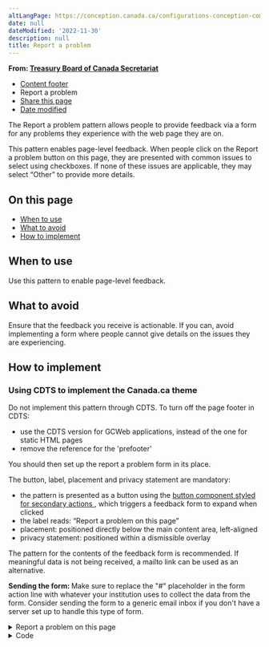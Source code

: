 ```yaml
---
altLangPage: https://conception.canada.ca/configurations-conception-communes/signaler-probleme.html
date: null
dateModified: '2022-11-30'
description: null
title: Report a problem
---
```



<div>
 <p class="gc-byline">
  <strong>
   From:
   <a href="https://www.canada.ca/en/treasury-board-secretariat.html">
    Treasury Board of Canada Secretariat
   </a>
  </strong>
  <div class="gc-stp-stp">
   <div class="row">
    <ul class="toc lst-spcd col-md-12">
     <li class="col-md-4 col-sm-6">
      <a class="list-group-item" href="site-footer-content.html">
       Content
						footer
      </a>
     </li>
     <li class="col-md-4 col-sm-6">
      <a class="list-group-item active">
       Report a problem
      </a>
     </li>
     <li class="col-md-4 col-sm-6">
      <a class="list-group-item" href="share-page.html">
       Share this page
      </a>
     </li>
     <li class="col-md-4 col-sm-6">
      <a class="list-group-item" href="date-modified.html">
       Date modified
      </a>
     </li>
    </ul>
   </div>
  </div>
  <p>
   The Report a problem pattern allows people to provide feedback via a form for any problems they experience with the
			web page they are on.
  </p>
  <p>
   This pattern enables page-level feedback. When people click on the Report a problem button on this page, they are
			presented with common issues to select using checkboxes. If none of these issues are applicable, they may select
			“Other” to provide more details.
  </p>
  <section>
   <h2>
    On this page
   </h2>
   <ul>
    <li>
     <a href="#when">
      When to use
     </a>
    </li>
    <li>
     <a href="#avoid">
      What to avoid
     </a>
    </li>
    <li>
     <a href="#how">
      How to implement
     </a>
    </li>
   </ul>
  </section>
  <section>
   <h2 id="when">
    When to use
   </h2>
   <p>
    Use this pattern to enable page-level feedback.
   </p>
  </section>
  <section>
   <h2 id="avoid">
    What to avoid
   </h2>
   <p>
    Ensure that the feedback you receive is actionable. If you can, avoid implementing a form where people cannot
				give details on the issues they are experiencing.
   </p>
  </section>
  <section>
   <h2 id="how">
    How to implement
   </h2>
   <section class="alert alert-warning">
    <h3>
     Using CDTS to implement the Canada.ca theme
    </h3>
    <p>
     Do not implement this pattern through CDTS. To turn off the page footer in CDTS:
    </p>
    <ul>
     <li>
      use the CDTS version for GCWeb applications, instead of the one for static HTML pages
     </li>
     <li>
      remove the reference for the 'prefooter'
     </li>
    </ul>
    <p>
     You should then set up the report a problem form in its place.
    </p>
   </section>
   <p>
    The button, label, placement and privacy statement are mandatory:
   </p>
   <ul>
    <li>
     the pattern is presented as a button using the
     <a href="./buttons.html">
      button component styled for secondary
						actions
     </a>
     , which triggers a feedback form to expand when clicked
    </li>
    <li>
     the label reads: “Report a problem on this page”
    </li>
    <li>
     placement: positioned directly below the main content area, left-aligned
    </li>
    <li>
     privacy statement: positioned within a dismissible overlay
    </li>
   </ul>
   <p>
    The pattern for the contents of the feedback form is recommended. If meaningful data is not being received, a
				mailto link can be used as an alternative.
   </p>
   <p>
    <b>
     Sending the form:
    </b>
    Make sure to replace the "#" placeholder in the form action line with whatever your
				institution uses to collect the data from the form. Consider sending the form to a generic email inbox if you
				don't have a server set up to handle this type of form.
   </p>
   <div class="pattern-demo mrgn-bttm-md">
    <div class="row">
     <div class="col-sm-6 col-md-5 col-lg-4">
      <details class="brdr-0">
       <summary class="btn btn-default text-center">
        Report a problem on this page
       </summary>
       <div class="well row">
        <div class="gc-rprt-prblm">
         <div class="gc-rprt-prblm-tggl">
          <form action="#" id="gc-rprt-prblm-form" method="post">
           <fieldset>
            <legend>
             <span class="field-name">
              Please select all that apply:
             </span>
            </legend>
            <div class="checkbox">
             <label for="problem1-demo">
              <input data-reveal="#broken" id="problem1-demo" name="problem" type="checkbox" value="Something is broken"/>
              Something is broken
             </label>
            </div>
            <div class="form-group hide" id="broken">
             <label for="problem1-demo-detail">
              Provide more details (optional):
             </label>
             <input class="form-control full-width" id="problem1-demo-detail" type="text"/>
            </div>
            <div class="checkbox">
             <label for="problem2-demo">
              <input data-reveal="#spelling" id="problem2-demo" name="problem" type="checkbox" value="It has spelling or grammar mistakes"/>
              It has spelling or grammar
														mistakes
             </label>
            </div>
            <div class="form-group hide" id="spelling">
             <label for="problem2-demo-detail">
              Provide more details (optional):
             </label>
             <input class="form-control full-width" id="problem2-demo-detail" type="text"/>
            </div>
            <div class="checkbox">
             <label for="problem3-demo">
              <input data-reveal="#wrong" id="problem3-demo" name="problem" type="checkbox" value="The information is wrong"/>
              The information is wrong
             </label>
            </div>
            <div class="form-group hide" id="wrong">
             <label for="problem3-demo-detail">
              Provide more details (optional):
             </label>
             <input class="form-control full-width" id="problem3-demo-detail" type="text"/>
            </div>
            <div class="checkbox">
             <label for="problem4-demo">
              <input data-reveal="#outdated" id="problem4-demo" name="problem" type="checkbox" value="The information is outdated"/>
              The information is outdated
             </label>
            </div>
            <div class="form-group hide" id="outdated">
             <label for="problem4-demo-detail">
              Provide more details (optional):
             </label>
             <input class="form-control full-width" id="problem4-demo-detail" type="text"/>
            </div>
            <div class="checkbox">
             <label for="problem5-demo">
              <input data-reveal="#find" id="problem5-demo" name="problem" type="checkbox" value="I can’t find what I’m looking for"/>
              I can’t find what I’m looking
														for
             </label>
            </div>
            <div class="form-group hide" id="find">
             <label for="problem5-demo-detail">
              Describe what you’re looking for (optional):
             </label>
             <input class="form-control full-width" id="problem5-demo-detail" type="text"/>
            </div>
            <div class="checkbox">
             <label for="problem6-demo">
              <input data-reveal="#confusing" id="problem6-demo" name="problem" type="checkbox" value="Other"/>
              Other
             </label>
            </div>
            <div class="form-group hide" id="confusing">
             <label for="problem6-demo-detail">
              Provide more details (optional):
             </label>
             <input class="form-control full-width" id="problem6-demo-detail" type="text"/>
            </div>
           </fieldset>
           <p>
            <a class="wb-lbx" href="#privacy-statement">
             Privacy statement
            </a>
           </p>
           <section class="mfp-hide modal-dialog modal-content overlay-def" id="privacy-statement">
            <header class="modal-header">
             <h2 class="modal-title">
              Privacy statement
             </h2>
            </header>
            <div class="modal-body">
             <p>
              Lorem ipsum dolor sit amet, consectetur adipiscing elit, sed do eiusmod tempor incididunt ut
														labore et dolore magna aliqua. Turp is egestas maecenas pharetra convallis posuere morbi leo
														urna.
             </p>
            </div>
           </section>
           <button class="btn btn-primary wb-toggle" data-toggle='{"stateOff": "hide", "stateOn": "show", "selector": ".gc-rprt-prblm-tggl"}' type="submit">
            Submit
           </button>
          </form>
         </div>
         <div class="gc-rprt-prblm-thnk gc-rprt-prblm-tggl hide">
          <h3>
           Thank you for your help!
          </h3>
          <p>
           You will not receive a reply. For enquiries, please
           <a href="https://www.canada.ca/en/contact.html">
            contact us
           </a>
           .
          </p>
         </div>
        </div>
       </div>
      </details>
     </div>
    </div>
   </div>
   <details>
    <summary>
     Code
    </summary>
    <pre class="prettyprint"><code>&lt;div class="row"&gt;
	 &lt;div class="col-sm-6 col-md-5 col-lg-4"&gt;
	  &lt;details class="brdr-0" open=""&gt;
	   &lt;summary class="btn btn-default text-center"&gt;Report a problem on this page&lt;/summary&gt;
	   &lt;div class="well row"&gt;
	    &lt;div class="gc-rprt-prblm"&gt;
	     &lt;div class="gc-rprt-prblm-tggl" id="wb-auto-7"&gt;
	      &lt;form action="#"&gt;
	       &lt;fieldset&gt;
	        &lt;legend&gt;&lt;span class="field-name"&gt;Please select all that apply: &lt;/span&gt;&lt;/legend&gt;
	        &lt;div class="checkbox"&gt;
	         &lt;label for="problem1"&gt;&lt;input type="checkbox" data-reveal="#broken" name="problem" value="Something is broken" id="problem1"&gt;Something is broken&lt;/label&gt;
	        &lt;/div&gt;
	        &lt;div class="form-group hide" id="broken"&gt;
	         &lt;label for="problem1-detail"&gt;Provide more details (optional):&lt;/label&gt;
	         &lt;input type="text" class="form-control full-width" id="problem1-detail"&gt;
	        &lt;/div&gt;
	        &lt;div class="checkbox"&gt;
	         &lt;label for="problem2"&gt;&lt;input type="checkbox" data-reveal="#spelling" name="problem" value="It has spelling or grammar mistakes" id="problem2"&gt;It has spelling or grammar mistakes&lt;/label&gt;
	        &lt;/div&gt;
	        &lt;div class="form-group hide" id="spelling"&gt;
	         &lt;label for="problem2-detail"&gt;Provide more details (optional):&lt;/label&gt;
	         &lt;input type="text" class="form-control full-width" id="problem2-detail"&gt;
	        &lt;/div&gt;
	        &lt;div class="checkbox"&gt;
	         &lt;label for="problem3"&gt;&lt;input type="checkbox" data-reveal="#wrong" name="problem" value="The information is wrong" id="problem3"&gt;The information is wrong&lt;/label&gt;
	        &lt;/div&gt;
	        &lt;div class="form-group hide" id="wrong"&gt;
	         &lt;label for="problem3-detail"&gt;Provide more details (optional):&lt;/label&gt;
	         &lt;input type="text" class="form-control full-width" id="problem3-detail"&gt;
	        &lt;/div&gt;
	        &lt;div class="checkbox"&gt;
	         &lt;label for="problem4"&gt;&lt;input type="checkbox" data-reveal="#outdated" name="problem" value="The information is outdated" id="problem4"&gt;The information is outdated&lt;/label&gt;
	        &lt;/div&gt;
	        &lt;div class="form-group hide" id="outdated"&gt;
	         &lt;label for="problem4-detail"&gt;Provide more details (optional):&lt;/label&gt;
	         &lt;input type="text" class="form-control full-width" id="problem4-detail"&gt;
	        &lt;/div&gt;
	        &lt;div class="checkbox"&gt;
	         &lt;label for="problem5"&gt;&lt;input type="checkbox" data-reveal="#find" name="problem" value="I can’t find what I’m looking for" id="problem5"&gt;I can’t find what I’m looking for&lt;/label&gt;
	        &lt;/div&gt;
	        &lt;div class="form-group hide" id="find"&gt;
	         &lt;label for="problem5-detail"&gt;Describe what you’re looking for (optional):&lt;/label&gt;
	         &lt;input type="text" class="form-control full-width" id="problem5-detail"&gt;
	        &lt;/div&gt;
	        &lt;div class="checkbox"&gt;
	         &lt;label for="problem6"&gt;&lt;input type="checkbox" data-reveal="#confusing" name="problem" value="Other" id="problem6"&gt;Other&lt;/label&gt;
	        &lt;/div&gt;
	        &lt;div class="form-group hide" id="confusing"&gt;
	         &lt;label for="problem6-detail"&gt;Provide more details (optional):&lt;/label&gt;
	         &lt;input type="text" class="form-control full-width" id="problem6-detail"&gt;
	        &lt;/div&gt;
	       &lt;/fieldset&gt;
	       &lt;button type="submit" class="btn btn-primary wb-toggle wb-init wb-toggle-inited" data-toggle="{&amp;quot;stateOff&amp;quot;: &amp;quot;hide&amp;quot;, &amp;quot;stateOn&amp;quot;: &amp;quot;show&amp;quot;, &amp;quot;selector&amp;quot;: &amp;quot;.gc-rprt-prblm-tggl&amp;quot;}" aria-controls="wb-auto-7 wb-auto-8"&gt;Submit&lt;/button&gt;
	      &lt;/form&gt;
	     &lt;/div&gt;
	     &lt;div class="gc-rprt-prblm-thnk gc-rprt-prblm-tggl hide" id="wb-auto-8"&gt;
	      &lt;h3&gt;Thank you for your help!&lt;/h3&gt;
	      &lt;p&gt;You will not receive a reply. For enquiries, please &lt;a href="https://www.canada.ca/en/contact.html"&gt;contact us&lt;/a&gt;.&lt;/p&gt;
	     &lt;/div&gt;
	    &lt;/div&gt;
	   &lt;/div&gt;
	  &lt;/details&gt;
	 &lt;/div&gt;
	&lt;/div&gt;</code></pre>
   </details>
  </section>

 </p>
</div>




